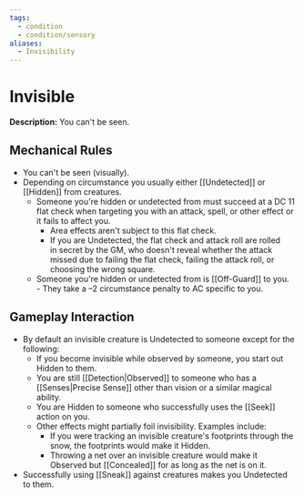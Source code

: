 ```yaml
---
tags:
  - condition
  - condition/sensory
aliases:
  - Invisibility
---
```

# Invisible
**Description:** You can't be seen. 

## Mechanical Rules

- You can't be seen (visually).
- Depending on circumstance you usually either [[Undetected]] or [[Hidden]] from creatures. 
	- Someone you're hidden or undetected from must succeed at a DC 11 flat check when targeting you with an attack, spell, or other effect or it fails to affect you.  
		- Area effects aren't subject to this flat check. 
		- If you are Undetected, the flat check and attack roll are rolled in secret by the GM, who doesn't reveal whether the attack missed due to failing the flat check, failing the attack roll, or choosing the wrong square.  
	- Someone you're hidden or undetected from is [[Off-Guard]] to you.  
			- They take a –2 circumstance penalty to AC specific to you.

## Gameplay Interaction

-  By default an invisible creature is Undetected to someone except for the following:
	- If you become invisible while observed by someone, you start out Hidden to them.
	- You are still [[Detection|Observed]] to someone who has a  [[Senses|Precise Sense]] other than vision or a similar magical ability.
	- You are Hidden to someone who successfully uses the [[Seek]] action on you.
	- Other effects might partially foil invisibility. Examples include:
		- If you were tracking an invisible creature's footprints through the snow, the footprints would make it Hidden.
		- Throwing a net over an invisible creature would make it Observed but [[Concealed]] for as long as the net is on it.
- Successfully using [[Sneak]] against creatures makes you Undetected to them.
